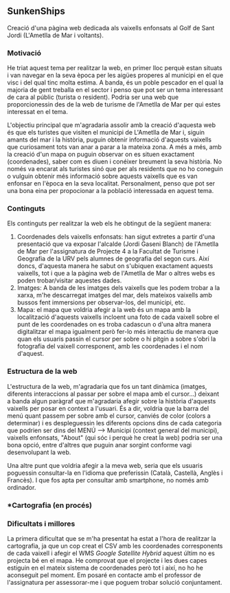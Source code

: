 ## SunkenShips
Creació d'una pàgina web dedicada als vaixells enfonsats al Golf de Sant Jordi (L'Ametlla de Mar i voltants). 

### Motivació

He triat aquest tema per realitzar la web, en primer lloc perquè estan situats i van navegar en la seva època per les aigües properes al municipi en el que visc i del qual tinc molta estima. A banda, és un poble pescador en el qual la majoria de gent treballa en el sector i penso que pot ser un tema interessant de cara al públic (turista o resident). Podria ser una web que proporcionessin des de la web de turisme de l'Ametlla de Mar per qui estes interessat en el tema. 

L'objectiu principal que m'agradaria assolir amb la creació d'aquesta web és que els turistes que visiten el municipi de L'Ametlla de Mar i, siguin amants del mar i la història, puguin obtenir informació d'aquests vaixells que curiosament tots van anar a parar a la mateixa zona. A més a més, amb la creació d'un mapa on puguin observar on es situen exactament (coordenades), saber com es diuen i conéixer breument la seva història. No només va encarat als turistes sinó que per als residents que no ho coneguin o vulguin obtenir més informació sobre aquests vaixells que es van enfonsar en l'època en la seva localitat. Personalment, penso que pot ser una bona eina per propocionar a la població interessada en aquest tema. 

### Continguts

Els continguts per realitzar la web els he obtingut de la següent manera:
  1. Coordenades dels vaixells enfonsats: han sigut extretes a partir d'una presentació que va exposar l'alcalde (Jordi Gaseni Blanch) de l'Ametlla de Mar per    l'assignatura de Projecte 4 a la Facultat de Turisme i Geografia de la URV pels alumnes de geografia del segon curs. Així doncs, d'aquesta manera he sabut on s'ubiquen exactament aquests vaixells, tot i que a la pàgina web de l'Ametlla de Mar o altres webs es poden trobar/visitar aquestes dades. 
  2. Imatges: A banda de les imatges dels vaixells que les podem trobar a la xarxa, m'he descarregat imatges del mar, dels mateixos vaixells amb bussos fent immersions per observar-los, del municipi, etc. 
  3. Mapa: el mapa que voldria afegir a la web és un mapa amb la localització d'aquests vaixells incloent una foto de cada vaixell sobre el punt de les coordenades on es troba cadascun o d'una altra manera digitalitzar el mapa igualment però fer-lo més interactiu de manera que quan els usuaris passin el cursor per sobre o hi pitgin a sobre s'obri la fotografia del vaixell corresponent, amb les coordenades i el nom d'aquest. 

### Estructura de la web

L'estructura de la web, m'agradaria que fos un tant dinàmica (imatges, diferents interaccions al passar per sobre el mapa amb el cursor...) deixant a banda algun paràgraf que m'agradaria afegir sobre la història d'aquests vaixells per posar en context a l'usuari. És a dir, voldria que la barra del menú quant passem per sobre amb el cursor, canviés de color (colors a determinar) i es despleguessin les diferents opcions dins de cada categoria que podrien ser dins del MENÚ --> Municipi (context general del municipi), vaixells enfonsats, "About" (qui sóc i perquè he creat la web) podria ser una bona opció, entre d'altres que puguin anar sorgint conforme vagi desenvolupant la web. 

Una altre punt que voldria afegir a la meva web, seria que els usuaris poguessin consultar-la en l'idioma que preferissin (Català, Castellà, Anglès i Francès). I que fos apta per consultar amb smartphone, no només amb ordinador. 

### *Cartografia (en procés)

### Dificultats i millores 

La primera dificultat que se m'ha presentat ha estat a l'hora de realitzar la cartografia, ja que un cop creat el CSV amb les coordenades corresponents de cada vaixell i afegir el WMS *Google Satellite Hybrid* aquest últim no es projecta bé en el mapa. He comprovat que el projecte i les dues capes estiguin en el mateix sistema de coordenades però tot i així, no ho he aconseguit pel moment. Em posaré en contacte amb el professor de l'assignatura per assessorar-me i que poguem trobar solució conjuntament.
